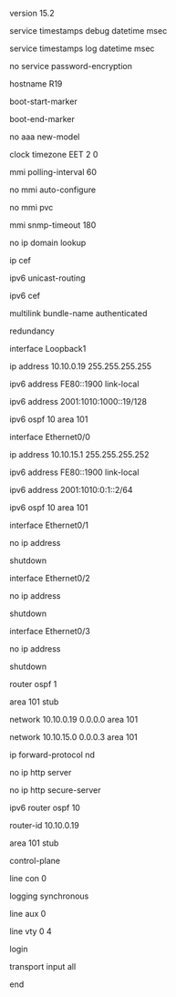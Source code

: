 version 15.2

service timestamps debug datetime msec

service timestamps log datetime msec

no service password-encryption

hostname R19

boot-start-marker

boot-end-marker

no aaa new-model

clock timezone EET 2 0

mmi polling-interval 60

no mmi auto-configure

no mmi pvc

mmi snmp-timeout 180

no ip domain lookup

ip cef

ipv6 unicast-routing

ipv6 cef

multilink bundle-name authenticated

redundancy

interface Loopback1
 
 ip address 10.10.0.19 255.255.255.255
 
 ipv6 address FE80::1900 link-local
 
 ipv6 address 2001:1010:1000::19/128
 
 ipv6 ospf 10 area 101

interface Ethernet0/0
 
 ip address 10.10.15.1 255.255.255.252
 
 ipv6 address FE80::1900 link-local
 
 ipv6 address 2001:1010:0:1::2/64
 
 ipv6 ospf 10 area 101

interface Ethernet0/1
 
 no ip address
 
 shutdown

interface Ethernet0/2
 
 no ip address
 
 shutdown

interface Ethernet0/3
 
 no ip address
 
 shutdown

router ospf 1
 
 area 101 stub
 
 network 10.10.0.19 0.0.0.0 area 101
 
 network 10.10.15.0 0.0.0.3 area 101

ip forward-protocol nd

no ip http server

no ip http secure-server

ipv6 router ospf 10
 
 router-id 10.10.0.19
 
 area 101 stub

control-plane

line con 0
 
 logging synchronous

line aux 0

line vty 0 4
 
 login
 
 transport input all

end
